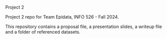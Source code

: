 Project 2

Project 2 repo for Team Epidata, INFO 526 - Fall 2024.

This repository contains a proposal file, a presentation slides, a writeup file and a folder of referenced datasets.
